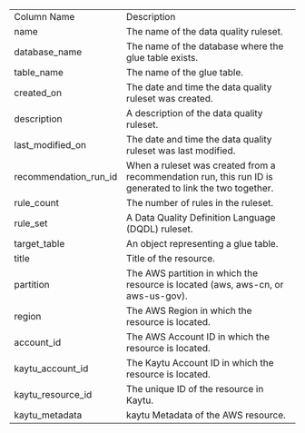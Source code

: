 <table>
	<tr><td>Column Name</td><td>Description</td></tr>
	<tr><td>name</td><td>The name of the data quality ruleset.</td></tr>
	<tr><td>database_name</td><td>The name of the database where the glue table exists.</td></tr>
	<tr><td>table_name</td><td>The name of the glue table.</td></tr>
	<tr><td>created_on</td><td>The date and time the data quality ruleset was created.</td></tr>
	<tr><td>description</td><td>A description of the data quality ruleset.</td></tr>
	<tr><td>last_modified_on</td><td>The date and time the data quality ruleset was last modified.</td></tr>
	<tr><td>recommendation_run_id</td><td>When a ruleset was created from a recommendation run, this run ID is generated to link the two together.</td></tr>
	<tr><td>rule_count</td><td>The number of rules in the ruleset.</td></tr>
	<tr><td>rule_set</td><td>A Data Quality Definition Language (DQDL) ruleset.</td></tr>
	<tr><td>target_table</td><td>An object representing a glue table.</td></tr>
	<tr><td>title</td><td>Title of the resource.</td></tr>
	<tr><td>partition</td><td>The AWS partition in which the resource is located (aws, aws-cn, or aws-us-gov).</td></tr>
	<tr><td>region</td><td>The AWS Region in which the resource is located.</td></tr>
	<tr><td>account_id</td><td>The AWS Account ID in which the resource is located.</td></tr>
	<tr><td>kaytu_account_id</td><td>The Kaytu Account ID in which the resource is located.</td></tr>
	<tr><td>kaytu_resource_id</td><td>The unique ID of the resource in Kaytu.</td></tr>
	<tr><td>kaytu_metadata</td><td>kaytu Metadata of the AWS resource.</td></tr>
</table>
